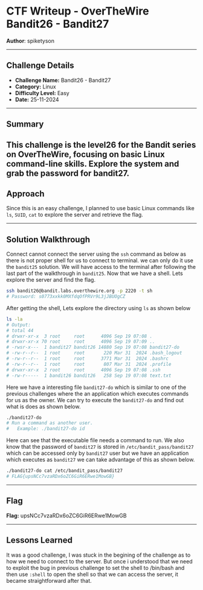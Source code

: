 # CTF Writeup - **OverTheWire Bandit26 - Bandit27**

**Author**: spiketyson  

---

## Challenge Details

- **Challenge Name:** Bandit26 - Bandit27
- **Category:** Linux
- **Difficulty Level:** Easy
- **Date:** 25-11-2024

---

## Summary

This challenge is the level26 for the Bandit series on OverTheWire, focusing on basic Linux command-line skills. Explore the system and grab the password for bandit27.
---

## Approach

Since this is an easy challenge, I planned to use basic Linux commands like `ls`, `SUID`, `cat` to explore the server and retrieve the flag.

---

## Solution Walkthrough

Connect cannot connect the server using the `ssh` command as below as there is not proper shell for us to connect to terminal. we can only do it use the `bandit25` solution. We will have access to the terminal after following the last part of the walkthrough in `bandit25`. Now that we have a shell. Lets explore the server and find the flag.

```bash
ssh bandit26@bandit.labs.overthewire.org -p 2220 -t sh
# Password: s0773xxkk0MXfdqOfPRVr9L3jJBUOgCZ
```

After getting the shell, Lets explore the directory using `ls` as shown below
```bash
ls -la
# Output:
# total 44
# drwxr-xr-x  3 root     root      4096 Sep 19 07:08 .
# drwxr-xr-x 70 root     root      4096 Sep 19 07:09 ..
# -rwsr-x---  1 bandit27 bandit26 14880 Sep 19 07:08 bandit27-do
# -rw-r--r--  1 root     root       220 Mar 31  2024 .bash_logout
# -rw-r--r--  1 root     root      3771 Mar 31  2024 .bashrc
# -rw-r--r--  1 root     root       807 Mar 31  2024 .profile
# drwxr-xr-x  2 root     root      4096 Sep 19 07:08 .ssh
# -rw-r-----  1 bandit26 bandit26   258 Sep 19 07:08 text.txt
```

Here we have a interesting file `bandit27-do` which is similar to one of the previous challenges where the an application which executes commands for us as the owner. We can try to execute the `bandit27-do` and find out what is does as shown below. 

```bash
./bandit27-do
# Run a command as another user.
#   Example: ./bandit27-do id
```

Here can see that the executable file needs a command to run. We also know that the password of `bandit27` is stored in `/etc/bandit_pass/bandit27` which can be accessed only by `bandit27` user but we have an application which executes as `bandit27` we can take advantage of this as shown below. 

```bash
./bandit27-do cat /etc/bandit_pass/bandit27
# FLAG{upsNCc7vzaRDx6oZC6GiR6ERwe1MowGB}
```

---

## Flag

**Flag:**  upsNCc7vzaRDx6oZC6GiR6ERwe1MowGB

---

## Lessons Learned
It was a good challenge, I was stuck in the begining of the challenge as to how we need to connect to the server. But once i understood that we need to exploit the bug in previous challenge to set the shell to /bin/bash and then use `:shell` to open the shell so that we can access the server, it became straightforward after that. 